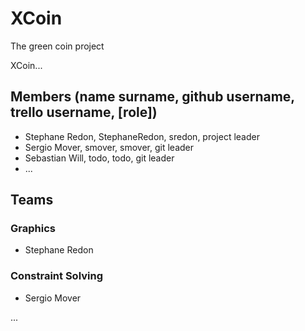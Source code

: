 # XCoin
The green coin project

XCoin...

## Members (name surname, github username, trello username, [role])

- Stephane Redon, StephaneRedon, sredon, project leader
- Sergio Mover, smover, smover, git leader
- Sebastian Will, todo, todo, git leader
- ...

## Teams

### Graphics

- Stephane Redon

### Constraint Solving

- Sergio Mover

...
